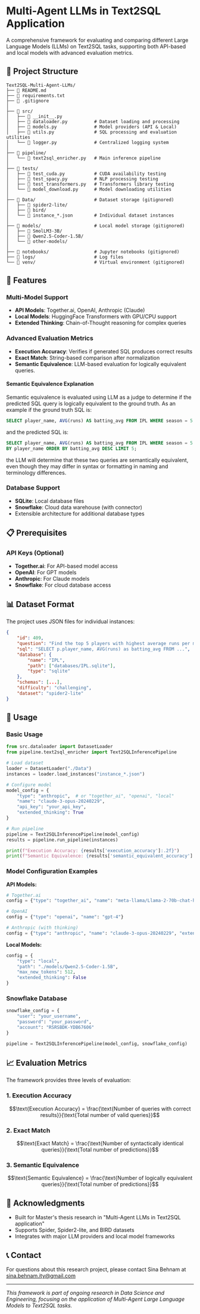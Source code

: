 # Multi-Agent LLMs in Text2SQL Application

A comprehensive framework for evaluating and comparing different Large Language Models (LLMs) on Text2SQL tasks, supporting both API-based and local models with advanced evaluation metrics.

## 📁 Project Structure

```
Text2SQL-Multi-Agent-LLMs/
├── 📄 README.md
├── 📄 requirements.txt
├── 📄 .gitignore
│
├── 📂 src/
│   ├── 📄 __init__.py
│   ├── 📄 dataloader.py          # Dataset loading and processing
│   ├── 📄 models.py              # Model providers (API & Local)
│   ├── 📄 utils.py               # SQL processing and evaluation utilities
│   └── 📄 logger.py              # Centralized logging system
│
├── 📂 pipeline/
│   └── 📄 text2sql_enricher.py   # Main inference pipeline
│
├── 📂 tests/
│   ├── 📄 test_cuda.py           # CUDA availability testing
│   ├── 📄 test_spacy.py          # NLP processing testing
│   ├── 📄 test_transformers.py   # Transformers library testing
│   └── 📄 model_download.py      # Model downloading utilities
│
├── 📂 Data/                      # Dataset storage (gitignored)
│   ├── 📂 spider2-lite/
│   ├── 📂 bird/
│   └── 📄 instance_*.json        # Individual dataset instances
│
├── 📂 models/                    # Local model storage (gitignored)
│   ├── 📂 SmolLM3-3B/
│   ├── 📂 Qwen2.5-Coder-1.5B/
│   └── 📂 other-models/
│
├── 📂 notebooks/                 # Jupyter notebooks (gitignored)
├── 📂 logs/                      # Log files
└── 📂 venv/                      # Virtual environment (gitignored)
```

## 🚀 Features

### Multi-Model Support
- **API Models**: Together.ai, OpenAI, Anthropic (Claude)
- **Local Models**: HuggingFace Transformers with GPU/CPU support
- **Extended Thinking**: Chain-of-Thought reasoning for complex queries

### Advanced Evaluation Metrics
- **Execution Accuracy**: Verifies if generated SQL produces correct results
- **Exact Match**: String-based comparison after normalization
- **Semantic Equivalence**: LLM-based evaluation for logically equivalent queries.

#### Semantic Equivalence Explanation
Semantic equivalence is evaluated using LLM as a judge to determine if the predicted SQL query is logically equivalent to the ground truth. As an example if the ground truth SQL is:
```sql  
SELECT player_name, AVG(runs) AS batting_avg FROM IPL WHERE season = 5 GROUP BY player_name ORDER BY batting_avg DESC LIMIT 5;
```
and the predicted SQL is:
```sql
SELECT player_name, AVG(runs) AS batting_avg FROM IPL WHERE season = 5 GROUP
BY player_name ORDER BY batting_avg DESC LIMIT 5;
```
the LLM will determine that these two queries are semantically equivalent, even though they may differ in syntax or formatting in naming and terminology differences.

### Database Support
- **SQLite**: Local database files
- **Snowflake**: Cloud data warehouse (with connector)
- Extensible architecture for additional database types

## 📋 Prerequisites

### API Keys (Optional)
- **Together.ai**: For API-based model access
- **OpenAI**: For GPT models
- **Anthropic**: For Claude models
- **Snowflake**: For cloud database access

## 📊 Dataset Format

The project uses JSON files for individual instances:

```json
{
    "id": 409,
    "question": "Find the top 5 players with highest average runs per match in season 5",
    "sql": "SELECT p.player_name, AVG(runs) as batting_avg FROM ...",
    "database": {
        "name": "IPL",
        "path": ["databases/IPL.sqlite"],
        "type": "sqlite"
    },
    "schemas": [...],
    "difficulty": "challenging",
    "dataset": "spider2-lite"
}
```

## 🔧 Usage

### Basic Usage

```python
from src.dataloader import DatasetLoader
from pipeline.text2sql_enricher import Text2SQLInferencePipeline

# Load dataset
loader = DatasetLoader("./Data")
instances = loader.load_instances("instance_*.json")

# Configure model
model_config = {
    "type": "anthropic",  # or "together_ai", "openai", "local"
    "name": "claude-3-opus-20240229",
    "api_key": "your_api_key",
    "extended_thinking": True
}

# Run pipeline
pipeline = Text2SQLInferencePipeline(model_config)
results = pipeline.run_pipeline(instances)

print(f"Execution Accuracy: {results['execution_accuracy']:.2f}")
print(f"Semantic Equivalence: {results['semantic_equivalent_accuracy']:.2f}")
```

### Model Configuration Examples

**API Models:**
```python
# Together.ai
config = {"type": "together_ai", "name": "meta-llama/Llama-2-70b-chat-hf"}

# OpenAI
config = {"type": "openai", "name": "gpt-4"}

# Anthropic (with thinking)
config = {"type": "anthropic", "name": "claude-3-opus-20240229", "extended_thinking": True}
```

**Local Models:**
```python
config = {
    "type": "local",
    "path": "./models/Qwen2.5-Coder-1.5B",
    "max_new_tokens": 512,
    "extended_thinking": False
}
```

### Snowflake Database
```python
snowflake_config = {
    "user": "your_username",
    "password": "your_password",
    "account": "RSRSBDK-YDB67606"
}

pipeline = Text2SQLInferencePipeline(model_config, snowflake_config)
```

## 📈 Evaluation Metrics

The framework provides three levels of evaluation:

### 1. Execution Accuracy
$$\text{Execution Accuracy} = \frac{\text{Number of queries with correct results}}{\text{Total number of valid queries}}$$

### 2. Exact Match
$$\text{Exact Match} = \frac{\text{Number of syntactically identical queries}}{\text{Total number of predictions}}$$

### 3. Semantic Equivalence
$$\text{Semantic Equivalence} = \frac{\text{Number of logically equivalent queries}}{\text{Total number of predictions}}$$

## 🙏 Acknowledgments

- Built for Master's thesis research in "Multi-Agent LLMs in Text2SQL application"
- Supports Spider, Spider2-lite, and BIRD datasets
- Integrates with major LLM providers and local model frameworks

## 📞 Contact

For questions about this research project, please contact Sina Behnam at sina.behnam.ity@gmail.com

---

*This framework is part of ongoing research in Data Science and Engineering, focusing on the application of Multi-Agent Large Language Models to Text2SQL tasks.*